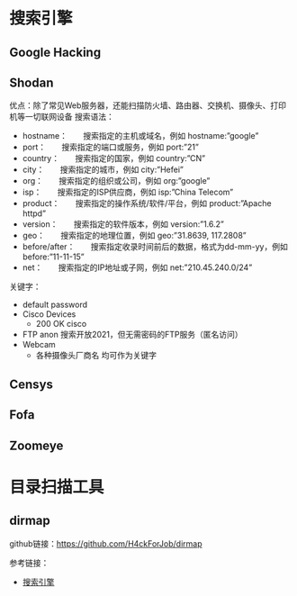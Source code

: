 
# 搜索引擎

## Google Hacking 

## Shodan

优点：除了常见Web服务器，还能扫描防火墙、路由器、交换机、摄像头、打印机等一切联网设备
搜索语法：

- hostname：　　搜索指定的主机或域名，例如 hostname:”google”
- port：　　搜索指定的端口或服务，例如 port:”21”
- country：　　搜索指定的国家，例如 country:”CN”
- city：　　搜索指定的城市，例如 city:”Hefei”
- org：　　搜索指定的组织或公司，例如 org:”google”
- isp：　　搜索指定的ISP供应商，例如 isp:”China Telecom”
- product：　　搜索指定的操作系统/软件/平台，例如 product:”Apache httpd”
- version：　　搜索指定的软件版本，例如 version:”1.6.2”
- geo：　　搜索指定的地理位置，例如 geo:”31.8639, 117.2808”
- before/after：　　搜索指定收录时间前后的数据，格式为dd-mm-yy，例如 before:”11-11-15”
- net：　　搜索指定的IP地址或子网，例如 net:”210.45.240.0/24”

关键字：
- default password
- Cisco Devices
  - 200 OK cisco
- FTP anon 搜索开放2021，但无需密码的FTP服务（匿名访问）
- Webcam
  - 各种摄像头厂商名 均可作为关键字

## Censys

## Fofa

## Zoomeye

# 目录扫描工具
## dirmap
github链接：https://github.com/H4ckForJob/dirmap


参考链接：
- [搜索引擎](https://thief.one/2017/05/19/1/)